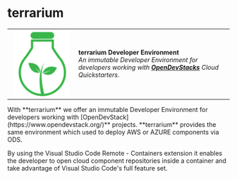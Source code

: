 # terrarium

<table style="width: 100%; border-style: none;"><tr>
<td style="width: 140px; text-align: center;"> <img width="128px" src="docs/images/terrarium.png" alt="terrarium logo"/></a></td>
<td>
<strong>terrarium Developer Environment</strong><br/>
<i>An immutable Developer Environment for developers working with <b><a href="https://www.opendevstack.org/">OpenDevStacks</a></b> Cloud Quickstarters.
</td>
</table>
With **terrarium** we offer an immutable Developer Environment for developers working with  [OpenDevStack](https://www.opendevstack.org/)** projects. **terrarium** provides the same environment which used to deploy AWS or AZURE components via ODS.

By using the Visual Studio Code Remote - Containers extension it enables the developer to open cloud component repositories inside a container and take advantage of Visual Studio Code's full feature set. 
